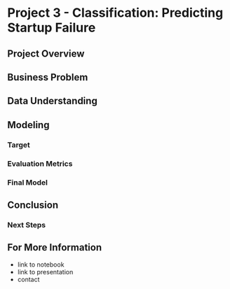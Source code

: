 # Project 3 - Classification: Predicting Startup Failure

## Project Overview

## Business Problem

## Data Understanding

## Modeling

### Target

### Evaluation Metrics

### Final Model

## Conclusion 

### Next Steps

## For More Information

* link to notebook
* link to presentation
* contact